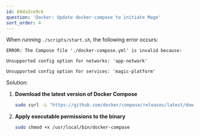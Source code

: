 ```yaml
---
id: 60da2ce9c6
question: 'Docker: Update docker-compose to initiate Mage'
sort_order: 4
---
```


When running `./scripts/start.sh`, the following error occurs:

```plaintext
ERROR: The Compose file './docker-compose.yml' is invalid because:

Unsupported config option for networks: 'app-network'

Unsupported config option for services: 'magic-platform'
```

Solution:

1. **Download the latest version of Docker Compose**

   ```bash
   sudo curl -L "https://github.com/docker/compose/releases/latest/download/docker-compose-$(uname -s)-$(uname -m)" -o /usr/local/bin/docker-compose
   ```

2. **Apply executable permissions to the binary**

   ```bash
   sudo chmod +x /usr/local/bin/docker-compose
   ```